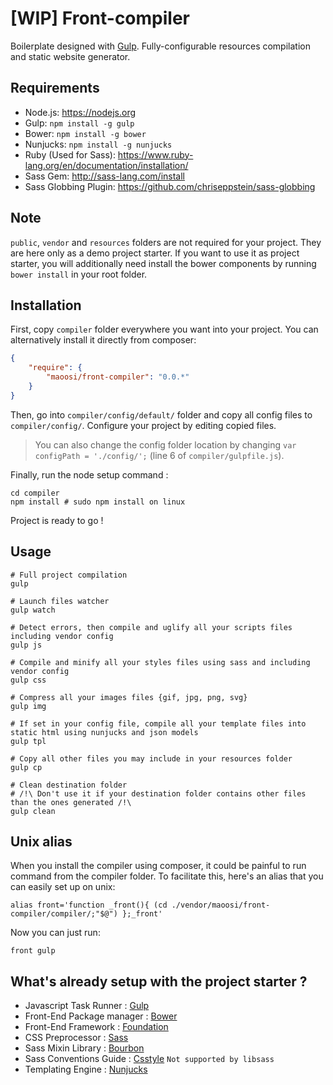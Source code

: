 #  [WIP] Front-compiler

Boilerplate designed with [Gulp](http://gulpjs.com). Fully-configurable resources compilation and static website generator.


## Requirements

* Node.js: https://nodejs.org
* Gulp: `npm install -g gulp`
* Bower: `npm install -g bower`
* Nunjucks: `npm install -g nunjucks`
* Ruby (Used for Sass): https://www.ruby-lang.org/en/documentation/installation/
* Sass Gem: http://sass-lang.com/install
* Sass Globbing Plugin: https://github.com/chriseppstein/sass-globbing


## Note

`public`, `vendor` and `resources` folders are not required for your project. They are here only as a demo project starter.
If you want to use it as project starter, you will additionally need install the bower components by running `bower install` in your root folder. 


## Installation

First, copy `compiler` folder everywhere you want into your project. You can alternatively install it directly from composer:

```json
{
    "require": {
    	"maoosi/front-compiler": "0.0.*"
	}
}
```

Then, go into `compiler/config/default/` folder and copy all config files to `compiler/config/`. Configure your project by editing copied files.

> You can also change the config folder location by changing `var configPath = './config/';` (line 6 of `compiler/gulpfile.js`).

Finally, run the node setup command :

```shell
cd compiler
npm install # sudo npm install on linux
```

Project is ready to go !


## Usage

```shell
# Full project compilation
gulp

# Launch files watcher
gulp watch

# Detect errors, then compile and uglify all your scripts files including vendor config
gulp js

# Compile and minify all your styles files using sass and including vendor config
gulp css

# Compress all your images files {gif, jpg, png, svg}
gulp img

# If set in your config file, compile all your template files into static html using nunjucks and json models
gulp tpl

# Copy all other files you may include in your resources folder
gulp cp

# Clean destination folder
# /!\ Don't use it if your destination folder contains other files than the ones generated /!\
gulp clean
```


## Unix alias

When you install the compiler using composer, it could be painful to run command from the compiler folder. To facilitate this, here's an alias that you can easily set up on unix:

```shell
alias front='function _front(){ (cd ./vendor/maoosi/front-compiler/compiler/;"$@") };_front'
```

Now you can just run:

```shell
front gulp
```


## What's already setup with the project starter ?

* Javascript Task Runner : [Gulp](http://gulpjs.com)
* Front-End Package manager : [Bower](http://bower.io)
* Front-End Framework : [Foundation](http://foundation.zurb.com)
* CSS Preprocessor : [Sass](http://sass-lang.com)
* Sass Mixin Library : [Bourbon](http://bourbon.io)
* Sass Conventions Guide : [Csstyle](http://www.csstyle.io) `Not supported by libsass`
* Templating Engine : [Nunjucks](https://mozilla.github.io/nunjucks/)